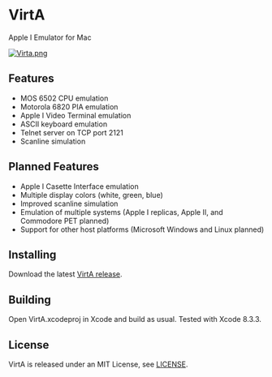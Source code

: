 # VirtA

Apple I Emulator for Mac

[![Virta.png](https://i.postimg.cc/L88wC0f7/Virta.png)](https://postimg.cc/TpBth0tq)

## Features

* MOS 6502 CPU emulation
* Motorola 6820 PIA emulation
* Apple I Video Terminal emulation
* ASCII keyboard emulation
* Telnet server on TCP port 2121
* Scanline simulation

## Planned Features

* Apple I Casette Interface emulation
* Multiple display colors (white, green, blue)
* Improved scanline simulation
* Emulation of multiple systems (Apple I replicas, Apple II, and Commodore PET planned)
* Support for other host platforms (Microsoft Windows and Linux planned)

## Installing

Download the latest [VirtA release](https://github.com/lpinkhard/virta/releases).

## Building

Open VirtA.xcodeproj in Xcode and build as usual. Tested with Xcode 8.3.3.

## License

VirtA is released under an MIT License, see [LICENSE](LICENSE).
